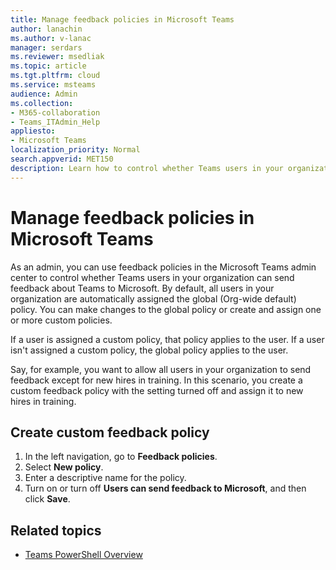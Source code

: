 ```yaml
---
title: Manage feedback policies in Microsoft Teams
author: lanachin
ms.author: v-lanac
manager: serdars
ms.reviewer: msedliak
ms.topic: article
ms.tgt.pltfrm: cloud
ms.service: msteams
audience: Admin
ms.collection: 
- M365-collaboration
- Teams_ITAdmin_Help
appliesto: 
- Microsoft Teams
localization_priority: Normal
search.appverid: MET150
description: Learn how to control whether Teams users in your organization can submit feedback about Teams to Microsoft. 
---
```


# Manage feedback policies in Microsoft Teams

As an admin, you can use feedback policies in the Microsoft Teams admin center to control whether Teams users in your organization can send feedback about Teams to Microsoft. By default, all users in your organization are automatically assigned the global (Org-wide default) policy. You can make changes to the global policy or create and assign one or more custom policies. 

If a user is assigned a custom policy, that policy applies to the user. If a user isn't assigned a custom policy, the global policy applies to the user.

Say, for example, you want to allow all users in your organization to send feedback except for new hires in training. In this scenario, you create a custom feedback policy with the setting turned off and assign it to new hires in training. 

## Create custom feedback policy

1. In the left navigation, go to **Feedback policies**. 
2. Select **New policy**.
3. Enter a descriptive name for the policy.
4. Turn on or turn off **Users can send feedback to Microsoft**, and then click **Save**.

## Related topics

- [Teams PowerShell Overview](teams-powershell-overview.md)